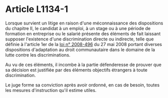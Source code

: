 # Article L1134-1

Lorsque survient un litige en raison d'une méconnaissance des dispositions du chapitre II, le candidat à un emploi, à un stage ou à une période de formation en entreprise ou le salarié présente des éléments de fait laissant supposer l'existence d'une discrimination directe ou indirecte, telle que définie à l'article 1er de la [loi n° 2008-496][1] du 27 mai 2008 portant diverses dispositions d'adaptation au droit communautaire dans le domaine de la lutte contre les discriminations. 

Au vu de ces éléments, il incombe à la partie défenderesse de prouver que sa décision est justifiée par des éléments objectifs étrangers à toute discrimination. 

Le juge forme sa conviction après avoir ordonné, en cas de besoin, toutes les mesures d'instruction qu'il estime utiles.

 [1]: /affichTexte.do?cidTexte=JORFTEXT000018877783&categorieLien=cid